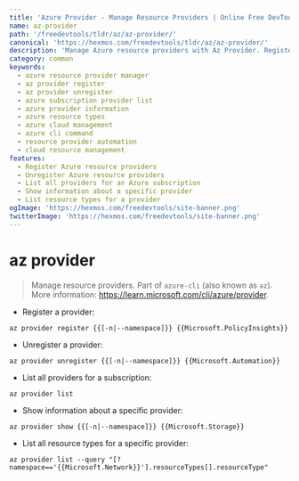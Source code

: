 ```yaml
---
title: 'Azure Provider - Manage Resource Providers | Online Free DevTools by Hexmos'
name: az-provider
path: '/freedevtools/tldr/az/az-provider/'
canonical: 'https://hexmos.com/freedevtools/tldr/az/az-provider/'
description: 'Manage Azure resource providers with Az Provider. Register, unregister, list and show information. Free online tool, no registration required.'
category: common
keywords:
  - azure resource provider manager
  - az provider register
  - az provider unregister
  - azure subscription provider list
  - azure provider information
  - azure resource types
  - azure cloud management
  - azure cli command
  - resource provider automation
  - cloud resource management
features:
  - Register Azure resource providers
  - Unregister Azure resource providers
  - List all providers for an Azure subscription
  - Show information about a specific provider
  - List resource types for a provider
ogImage: 'https://hexmos.com/freedevtools/site-banner.png'
twitterImage: 'https://hexmos.com/freedevtools/site-banner.png'
---
```


# az provider

> Manage resource providers.
> Part of `azure-cli` (also known as `az`).
> More information: <https://learn.microsoft.com/cli/azure/provider>.

- Register a provider:

`az provider register {{[-n|--namespace]}} {{Microsoft.PolicyInsights}}`

- Unregister a provider:

`az provider unregister {{[-n|--namespace]}} {{Microsoft.Automation}}`

- List all providers for a subscription:

`az provider list`

- Show information about a specific provider:

`az provider show {{[-n|--namespace]}} {{Microsoft.Storage}}`

- List all resource types for a specific provider:

`az provider list --query "[?namespace=='{{Microsoft.Network}}'].resourceTypes[].resourceType"`
